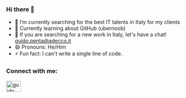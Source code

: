 ### Hi there 👋


- 🔭 I’m currently searching for the best IT talents in Italy for my clients
- 🌱 Currently learning about GitHub (ubernoob)
- 💬 If you are searching for a new work in Italy, let's have a chat! guido.penta@adecco.it
- 😄 Pronouns: He/Him
- ⚡ Fun fact: I can't write a single line of code.
<h3 align="left">Connect with me:</h3>
<p align="left">
<a href="https://linkedin.com/in/guido-penta/" target="blank"><img align="center" src="https://raw.githubusercontent.com/rahuldkjain/github-profile-readme-generator/master/src/images/icons/Social/linked-in-alt.svg" alt="guido penta" height="30" width="40" /></a>
